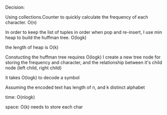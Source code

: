Decision:

Using collections.Counter to quickly calculate the frequency of each character. O(n)

In order to keep the list of tuples in order when pop and re-insert, I use min heap to build the huffman tree. O(logk)

the length of heap is O(k)

Constucting the huffman tree requires O(logk)
I create a new tree node for storing the frequency and character, and the relationship between it's child node (left child, right child)

it takes O(logk) to decode a symbol


Assuming the encoded text has length of n, and k distinct alphabet

time: O(nlogk) 

space: O(k)  needs to store each char